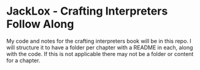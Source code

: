 # JackLox - Crafting Interpreters Follow Along

My code and notes for the crafting interpreters book will be in this repo. I will structure it to have a folder per chapter
with a README in each, along with the code. If this is not applicable there may not be a folder or content for a chapter.
